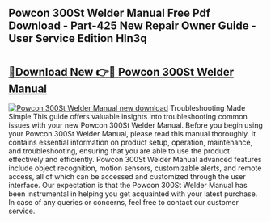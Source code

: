 ## Powcon 300St Welder Manual Free Pdf Download - Part-425 New Repair Owner Guide - User Service Edition Hln3q

# <h2><a href="http://bc9519.oget.top/?id=Powcon+300St+Welder+Manual">🔗Download New 👉🔴 Powcon 300St Welder Manual</a></h2>

[![Powcon 300St Welder Manual new download](https://i.imgur.com/5g1atiW.png)](http://bc9519.oget.top/?id=Powcon+300St+Welder+Manual)
Troubleshooting Made Simple This guide offers valuable insights into troubleshooting common issues with your new Powcon 300St Welder Manual. Before you begin using your Powcon 300St Welder Manual, please read this manual thoroughly. It contains essential information on product setup, operation, maintenance, and troubleshooting, ensuring that you are able to use the product effectively and efficiently. Powcon 300St Welder Manual advanced features include object recognition, motion sensors, customizable alerts, and remote access, all of which can be accessed and customized through the user interface. Our expectation is that the Powcon 300St Welder Manual has been instrumental in helping you get acquainted with your latest purchase. In case of any queries or concerns, feel free to contact our customer service.

